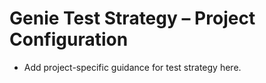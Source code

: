 # Genie Test Strategy – Project Configuration
- Add project-specific guidance for test strategy here.
